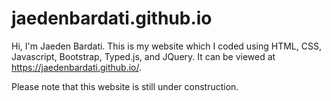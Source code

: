 # jaedenbardati.github.io

Hi, I'm Jaeden Bardati. This is my website which I coded using HTML, CSS, Javascript, Bootstrap, Typed.js, and JQuery. It can be viewed at https://jaedenbardati.github.io/.

Please note that this website is still under construction.

